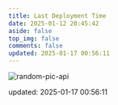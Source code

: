 ```yaml
---
title: Last Deployment Time
date: 2025-01-12 20:45:42
aside: false
top_img: false
comments: false
updated: 2025-01-17 00:56:11
---
```


![random-pic-api](https://cover.dong4j.ink:1024)

updated: 2025-01-17 00:56:11